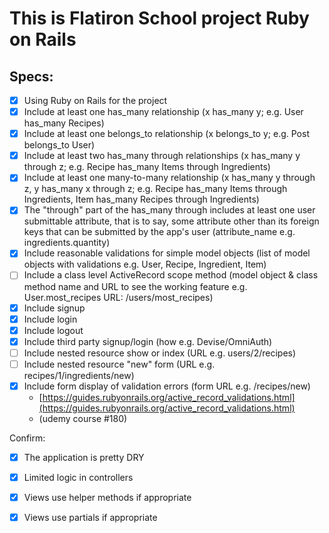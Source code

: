 # This is Flatiron School project Ruby on Rails 

## Specs: 

- [x]  Using Ruby on Rails for the project
- [x]  Include at least one has_many relationship (x has_many y; e.g. User has_many Recipes)
- [x]  Include at least one belongs_to relationship (x belongs_to y; e.g. Post belongs_to User)
- [x]  Include at least two has_many through relationships (x has_many y through z; e.g. Recipe has_many Items through Ingredients)
- [x]  Include at least one many-to-many relationship (x has_many y through z, y has_many x through z; e.g. Recipe has_many Items through Ingredients, Item has_many Recipes through Ingredients)
- [x]  The "through" part of the has_many through includes at least one user submittable attribute, that is to say, some attribute other than its foreign keys that can be submitted by the app's user (attribute_name e.g. ingredients.quantity)
- [x]  Include reasonable validations for simple model objects (list of model objects with validations e.g. User, Recipe, Ingredient, Item)
- [ ]  Include a class level ActiveRecord scope method (model object & class method name and URL to see the working feature e.g. User.most_recipes URL: /users/most_recipes)
- [x]  Include signup
- [x]  Include login
- [x]  Include logout
- [x]  Include third party signup/login (how e.g. Devise/OmniAuth)
- [ ]  Include nested resource show or index (URL e.g. users/2/recipes)
- [ ]  Include nested resource "new" form (URL e.g. recipes/1/ingredients/new)
- [x]  Include form display of validation errors (form URL e.g. /recipes/new)
    - [https://guides.rubyonrails.org/active_record_validations.html](https://guides.rubyonrails.org/active_record_validations.html)
    - (udemy course #180)

Confirm:

- [x]  The application is pretty DRY
- [x]  Limited logic in controllers
- [x]  Views use helper methods if appropriate
- [x]  Views use partials if appropriate

